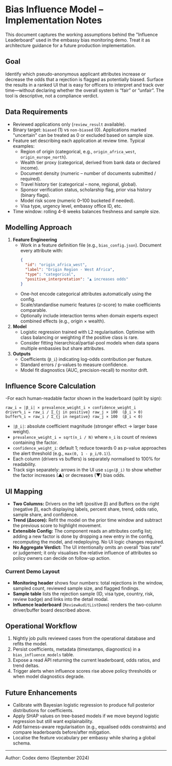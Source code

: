 # Bias Influence Model – Implementation Notes

This document captures the working assumptions behind the "Influence Leaderboard" used in the embassy bias monitoring demo. Treat it as architecture guidance for a future production implementation.

## Goal
Identify which pseudo-anonymous applicant attributes increase or decrease the odds that a rejection is flagged as potentially biased. Surface the results in a ranked UI that is easy for officers to interpret and track over time—without declaring whether the overall system is “fair” or “unfair”. The tool is descriptive, not a compliance verdict.

## Data Requirements
- Reviewed applications only (`review_result` available).
- Binary target: `biased` (1) vs `non-biased` (0). Applications marked "uncertain" can be treated as 0 or excluded based on sample size.
- Feature set describing each application at review time. Typical examples:
  - Region of origin (categorical, e.g., `origin_africa_west`, `origin_europe_north`).
  - Wealth tier proxy (categorical, derived from bank data or declared income).
  - Document density (numeric – number of documents submitted / required).
  - Travel history tier (categorical – none, regional, global).
  - Sponsor verification status, scholarship flag, prior visa history (binary flags).
  - Model risk score (numeric 0–100 bucketed if needed).
  - Visa type, urgency level, embassy office ID, etc.
- Time window: rolling 4–8 weeks balances freshness and sample size.

## Modelling Approach
1. **Feature Engineering**
   - Work in a feature definition file (e.g., `bias_config.json`). Document every attribute with:
     ```json
     {
       "id": "origin_africa_west",
       "label": "Origin Region · West Africa",
       "type": "categorical",
       "positive_interpretation": "▲ increases odds" 
     }
     ```
   - One-hot encode categorical attributes automatically using the config.
   - Scale/standardise numeric features (z-score) to make coefficients comparable.
   - Optionally include interaction terms when domain experts expect combined effects (e.g., origin × wealth).
2. **Model**
   - Logistic regression trained with L2 regularisation. Optimise with class balancing or weighting if the positive class is rare.
   - Consider fitting hierarchical/partial-pool models when data spans multiple embassies but share attributes.
3. **Outputs**
   - Coefficients (`β_i`) indicating log-odds contribution per feature.
   - Standard errors / p-values to measure confidence.
   - Model fit diagnostics (AUC, precision-recall) to monitor drift.

## Influence Score Calculation
-For each human-readable factor shown in the leaderboard (split by sign):
```
raw_i = |β_i| × prevalence_weight_i × confidence_weight_i
driver%_i = raw_i / Σ_{j in positive} raw_j × 100  (β_i > 0)
buffer%_i = raw_i / Σ_{j in negative} raw_j × 100  (β_i < 0)
```
- `|β_i|`: absolute coefficient magnitude (stronger effect → larger base weight).
- `prevalence_weight_i = sqrt(n_i / N)` where `n_i` is count of reviews containing the factor.
- `confidence_weight_i`: default 1; reduce towards 0 as p-value approaches the alert threshold (e.g., `max(0, 1 - p_i/0.1)`).
- Each column (drivers vs buffers) is separately normalised to 100% for readability.
- Track sign separately: arrows in the UI use `sign(β_i)` to show whether the factor increases (▲) or decreases (▼) bias odds.

## UI Mapping
- **Two Columns:** Drivers on the left (positive β) and Buffers on the right (negative β), each displaying labels, percent share, trend, odds ratio, sample share, and confidence.
- **Trend (Δscore):** Refit the model on the prior time window and subtract the previous score to highlight movement.
- **Extensible Config:** The component reads an attributes config list; adding a new factor is done by dropping a new entry in the config, recomputing the model, and redeploying. No UI logic changes required.
- **No Aggregate Verdict:** The UI intentionally omits an overall “bias rate” or judgement; it only visualises the relative influence of attributes so policy owners can decide on follow-up action.

### Current Demo Layout
- **Monitoring header** shows four numbers: total rejections in the window, sampled count, reviewed sample size, and flagged findings.
- **Sample table** lists the rejection sample (ID, visa type, country, risk, review badge) and links into the detail modal.
- **Influence leaderboard** (`ReviewAuditListDemo`) renders the two-column driver/buffer board described above.

## Operational Workflow
1. Nightly job pulls reviewed cases from the operational database and refits the model.
2. Persist coefficients, metadata (timestamps, diagnostics) in a `bias_influence_models` table.
3. Expose a read API returning the current leaderboard, odds ratios, and trend deltas.
4. Trigger alerts when influence scores rise above policy thresholds or when model diagnostics degrade.

## Future Enhancements
- Calibrate with Bayesian logistic regression to produce full posterior distributions for coefficients.
- Apply SHAP values on tree-based models if we move beyond logistic regression but still want explainability.
- Add fairness-aware regularisation (e.g., equalised odds constraints) and compare leaderboards before/after mitigation.
- Localise the feature vocabulary per embassy while sharing a global schema.

---
Author: Codex demo (September 2024)
